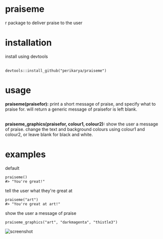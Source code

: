 # praiseme
r package to deliver praise to the user

<h1>installation</h1>
install using devtools <br><br>

```
devtools::install_github("perikarya/praiseme")
```

<h1>usage</h1>
<b>praiseme(praisefor):</b> print a short message of praise, and specify what to praise for. will return a generic message of praisefor is left blank. <br><br>

<b>praiseme_graphics(praisefor, colour1, colour2):</b> show the user a message of praise. change the text and background colours using colour1 and colour2, or leave blank for black and white.

<h1>examples</h1>

default

```library(praiseme)
praiseme()
#> "You're great!"
```

tell the user what they're great at

```library(praiseme)
praiseme("art")
#> "You're great at art!"
```

show the user a message of praise

```library(praiseme)
praiseme_graphics("art", "darkmagenta", "thistle3")
```
![screenshot](https://i.ibb.co/TqsyYmG/Screen-Shot-2019-10-30-at-2-18-28-pm.png)
